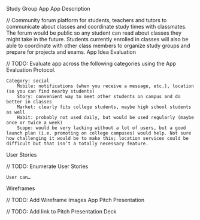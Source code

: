 Study Group App
App Description

// Community forum platform for students, teachers and tutors to communicate about classes and coordinate study times with classmates. The forum would be public so any student can read about classes they might take in the future. Students currently enrolled in classes will also be able to coordinate with other class members to organize study groups and prepare for projects and exams.
App Idea Evaluation

// TODO: Evaluate app across the following categories using the App Evaluation Protocol.

    Category: social
        Mobile: notifications (when you receive a message, etc.), location (so you can find nearby students)
        Story: convenient way to meet other students on campus and do better in classes
        Market: clearly fits college students, maybe high school students as well
        Habit: probably not used daily, but would be used regularly (maybe once or twice a week)
        Scope: would be very lacking without a lot of users, but a good launch plan (i.e. promoting on college campuses) would help. Not sure how challenging it would be to make this; location services could be difficult but that isn’t a totally necessary feature.

User Stories

// TODO: Enumerate User Stories

    User can…

Wireframes

// TODO: Add Wireframe Images
App Pitch Presentation

// TODO: Add link to Pitch Presentation Deck
